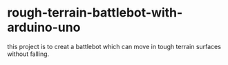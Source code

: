 # rough-terrain-battlebot-with-arduino-uno
this project is to creat a battlebot which can move in tough terrain surfaces without falling.
